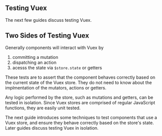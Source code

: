 ## Testing Vuex

The next few guides discuss testing Vuex.

## Two Sides of Testing Vuex

Generally components will interact with Vuex by

1. committing a mutation
2. dispatching an action
3. acesss the state via `$store.state` or getters

These tests are to assert that the component behaves correctly based on the current state of the Vuex store. They do not need to know about the implmentation of the mutators, actions or getters.

Any logic performed by the store, such as mutations and getters, can be tested in isolation. Since Vuex stores are comprised of regular JavaScript functions, they are easily unit tested.

The next guide introduces some techniques to test components that use a Vuex store, and ensure they behave correctly based on the store's state. Later guides discuss testing Vuex in isolation.
